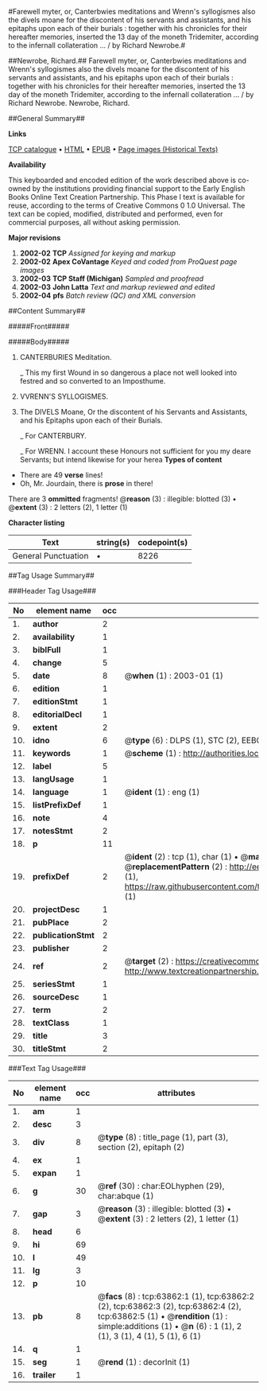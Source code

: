 #Farewell myter, or, Canterbwies meditations and Wrenn's syllogismes also the divels moane for the discontent of his servants and assistants, and his epitaphs upon each of their burials : together with his chronicles for their hereafter memories, inserted the 13 day of the moneth Tridemiter, according to the infernall collateration ... / by Richard Newrobe.#

##Newrobe, Richard.##
Farewell myter, or, Canterbwies meditations and Wrenn's syllogismes also the divels moane for the discontent of his servants and assistants, and his epitaphs upon each of their burials : together with his chronicles for their hereafter memories, inserted the 13 day of the moneth Tridemiter, according to the infernall collateration ... / by Richard Newrobe.
Newrobe, Richard.

##General Summary##

**Links**

[TCP catalogue](http://www.ota.ox.ac.uk/tcp/)  • 
[HTML](http://tei.it.ox.ac.uk/tcp/Texts-HTML/free/A53/A53119.html)  • 
[EPUB](http://tei.it.ox.ac.uk/tcp/Texts-EPUB/free/A53/A53119.epub) • 
[Page images (Historical Texts)](https://data.historicaltexts.jisc.ac.uk/view?pubId=eebo-12589791e&pageId=eebo-12589791e-63862-1)

**Availability**

This keyboarded and encoded edition of the
	       work described above is co-owned by the institutions
	       providing financial support to the Early English Books
	       Online Text Creation Partnership. This Phase I text is
	       available for reuse, according to the terms of Creative
	       Commons 0 1.0 Universal. The text can be copied,
	       modified, distributed and performed, even for
	       commercial purposes, all without asking permission.

**Major revisions**

1. __2002-02__ __TCP__ *Assigned for keying and markup*
1. __2002-02__ __Apex CoVantage__ *Keyed and coded from ProQuest page images*
1. __2002-03__ __TCP Staff (Michigan)__ *Sampled and proofread*
1. __2002-03__ __John Latta__ *Text and markup reviewed and edited*
1. __2002-04__ __pfs__ *Batch review (QC) and XML conversion*

##Content Summary##

#####Front#####

#####Body#####

1. CANTERBURIES Meditation.

    _ This my first Wound in so dangerous a place not well looked into festred and so converted to an Imposthume.

1. VVRENN'S SYLLOGISMES.

1. The DIVELS Moane, Or the discontent of his Servants and Assistants, and his Epitaphs upon each of their Burials.

    _ For CANTERBURY.

    _ For WRENN.
I account these Honours not sufficient for you my deare Servants; but intend likewise for your herea
**Types of content**

  * There are 49 **verse** lines!
  * Oh, Mr. Jourdain, there is **prose** in there!

There are 3 **ommitted** fragments! 
 @__reason__ (3) : illegible: blotted (3)  •  @__extent__ (3) : 2 letters (2), 1 letter (1)

**Character listing**


|Text|string(s)|codepoint(s)|
|---|---|---|
|General Punctuation|•|8226|

##Tag Usage Summary##

###Header Tag Usage###

|No|element name|occ|attributes|
|---|---|---|---|
|1.|__author__|2||
|2.|__availability__|1||
|3.|__biblFull__|1||
|4.|__change__|5||
|5.|__date__|8| @__when__ (1) : 2003-01 (1)|
|6.|__edition__|1||
|7.|__editionStmt__|1||
|8.|__editorialDecl__|1||
|9.|__extent__|2||
|10.|__idno__|6| @__type__ (6) : DLPS (1), STC (2), EEBO-CITATION (1), OCLC (1), VID (1)|
|11.|__keywords__|1| @__scheme__ (1) : http://authorities.loc.gov/ (1)|
|12.|__label__|5||
|13.|__langUsage__|1||
|14.|__language__|1| @__ident__ (1) : eng (1)|
|15.|__listPrefixDef__|1||
|16.|__note__|4||
|17.|__notesStmt__|2||
|18.|__p__|11||
|19.|__prefixDef__|2| @__ident__ (2) : tcp (1), char (1)  •  @__matchPattern__ (2) : ([0-9\-]+):([0-9IVX]+) (1), (.+) (1)  •  @__replacementPattern__ (2) : http://eebo.chadwyck.com/downloadtiff?vid=$1&page=$2 (1), https://raw.githubusercontent.com/textcreationpartnership/Texts/master/tcpchars.xml#$1 (1)|
|20.|__projectDesc__|1||
|21.|__pubPlace__|2||
|22.|__publicationStmt__|2||
|23.|__publisher__|2||
|24.|__ref__|2| @__target__ (2) : https://creativecommons.org/publicdomain/zero/1.0/ (1), http://www.textcreationpartnership.org/docs/. (1)|
|25.|__seriesStmt__|1||
|26.|__sourceDesc__|1||
|27.|__term__|2||
|28.|__textClass__|1||
|29.|__title__|3||
|30.|__titleStmt__|2||


###Text Tag Usage###

|No|element name|occ|attributes|
|---|---|---|---|
|1.|__am__|1||
|2.|__desc__|3||
|3.|__div__|8| @__type__ (8) : title_page (1), part (3), section (2), epitaph (2)|
|4.|__ex__|1||
|5.|__expan__|1||
|6.|__g__|30| @__ref__ (30) : char:EOLhyphen (29), char:abque (1)|
|7.|__gap__|3| @__reason__ (3) : illegible: blotted (3)  •  @__extent__ (3) : 2 letters (2), 1 letter (1)|
|8.|__head__|6||
|9.|__hi__|69||
|10.|__l__|49||
|11.|__lg__|3||
|12.|__p__|10||
|13.|__pb__|8| @__facs__ (8) : tcp:63862:1 (1), tcp:63862:2 (2), tcp:63862:3 (2), tcp:63862:4 (2), tcp:63862:5 (1)  •  @__rendition__ (1) : simple:additions (1)  •  @__n__ (6) : 1 (1), 2 (1), 3 (1), 4 (1), 5 (1), 6 (1)|
|14.|__q__|1||
|15.|__seg__|1| @__rend__ (1) : decorInit (1)|
|16.|__trailer__|1||
